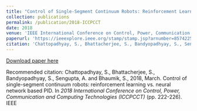 ```yaml
---
title: "Control of Single-Segment Continuum Robots: Reinforcement Learning vs. Neural Network based PID"
collection: publications
permalink: /publication/2018-ICCPCCT
date: 2018
venue: 'IEEE International Conference on Control, Power, Communication and Computing Technologies (ICCPCCT)'
paperurl: 'https://ieeexplore.ieee.org/stamp/stamp.jsp?arnumber=8574225&casa_token=A7uJzUAduu4AAAAA:8ztE8cvkUuCckmwpKCkEeVD4G0EH1zw_E0JdldTly61jIMkDGQ3Y9ts7E7HmfWfoeqPsGZi9dQ6A&tag=1'
citation: 'Chattopadhyay, S., Bhattacherjee, S., Bandyopadhyay, S., Sengupta, A. and Bhaumik, S., 2018, March. Control of single-segment continuum robots: reinforcement learning vs. neural network based PID. In <i> 2018 International Conference on Control, Power, Communication and Computing Technologies (ICCPCCT) </i> (pp. 222-226). IEEE'
---
```


<a href='https://ieeexplore.ieee.org/stamp/stamp.jsp?arnumber=8574225&casa_token=A7uJzUAduu4AAAAA:8ztE8cvkUuCckmwpKCkEeVD4G0EH1zw_E0JdldTly61jIMkDGQ3Y9ts7E7HmfWfoeqPsGZi9dQ6A&tag=1'>Download paper here</a>

Recommended citation: Chattopadhyay, S., Bhattacherjee, S., Bandyopadhyay, S., Sengupta, A. and Bhaumik, S., 2018, March. Control of single-segment continuum robots: reinforcement learning vs. neural network based PID. In<i> 2018 International Conference on Control, Power, Communication and Computing Technologies (ICCPCCT)</i> (pp. 222-226). IEEE